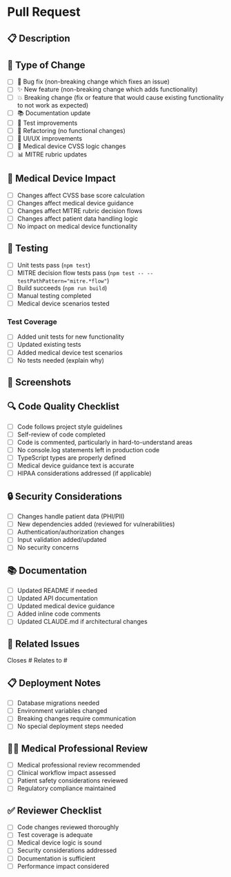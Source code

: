 # Pull Request

## 📋 Description
<!-- Provide a brief description of the changes in this PR -->

## 🔧 Type of Change
<!-- Mark the relevant option with an "x" -->
- [ ] 🐛 Bug fix (non-breaking change which fixes an issue)
- [ ] ✨ New feature (non-breaking change which adds functionality)
- [ ] 💥 Breaking change (fix or feature that would cause existing functionality to not work as expected)
- [ ] 📚 Documentation update
- [ ] 🧪 Test improvements
- [ ] 🔧 Refactoring (no functional changes)
- [ ] 🎨 UI/UX improvements
- [ ] 🏥 Medical device CVSS logic changes
- [ ] 📊 MITRE rubric updates

## 🏥 Medical Device Impact
<!-- If this PR affects medical device CVSS calculation logic -->
- [ ] Changes affect CVSS base score calculation
- [ ] Changes affect medical device guidance
- [ ] Changes affect MITRE rubric decision flows
- [ ] Changes affect patient data handling logic
- [ ] No impact on medical device functionality

## 🧪 Testing
<!-- Describe the tests you ran to verify your changes -->
- [ ] Unit tests pass (`npm test`)
- [ ] MITRE decision flow tests pass (`npm test -- --testPathPattern="mitre.*flow"`)
- [ ] Build succeeds (`npm run build`)
- [ ] Manual testing completed
- [ ] Medical device scenarios tested

### Test Coverage
<!-- If you added new functionality, describe test coverage -->
- [ ] Added unit tests for new functionality
- [ ] Updated existing tests
- [ ] Added medical device test scenarios
- [ ] No tests needed (explain why)

## 📸 Screenshots
<!-- If UI changes, add screenshots -->
<!-- For CVSS calculator changes, show before/after of score calculations -->

## 🔍 Code Quality Checklist
- [ ] Code follows project style guidelines
- [ ] Self-review of code completed
- [ ] Code is commented, particularly in hard-to-understand areas
- [ ] No console.log statements left in production code
- [ ] TypeScript types are properly defined
- [ ] Medical device guidance text is accurate
- [ ] HIPAA considerations addressed (if applicable)

## 🔒 Security Considerations
<!-- Mark if any apply -->
- [ ] Changes handle patient data (PHI/PII)
- [ ] New dependencies added (reviewed for vulnerabilities)
- [ ] Authentication/authorization changes
- [ ] Input validation added/updated
- [ ] No security concerns

## 📚 Documentation
- [ ] Updated README if needed
- [ ] Updated API documentation
- [ ] Updated medical device guidance
- [ ] Added inline code comments
- [ ] Updated CLAUDE.md if architectural changes

## 🔗 Related Issues
<!-- Link any related issues -->
Closes #
Relates to #

## 📋 Deployment Notes
<!-- Any special deployment considerations -->
- [ ] Database migrations needed
- [ ] Environment variables changed
- [ ] Breaking changes require communication
- [ ] No special deployment steps needed

## 🧑‍⚕️ Medical Professional Review
<!-- For medical device logic changes -->
- [ ] Medical professional review recommended
- [ ] Clinical workflow impact assessed
- [ ] Patient safety considerations reviewed
- [ ] Regulatory compliance maintained

## ✅ Reviewer Checklist
<!-- For reviewers -->
- [ ] Code changes reviewed thoroughly
- [ ] Test coverage is adequate
- [ ] Medical device logic is sound
- [ ] Security considerations addressed
- [ ] Documentation is sufficient
- [ ] Performance impact considered